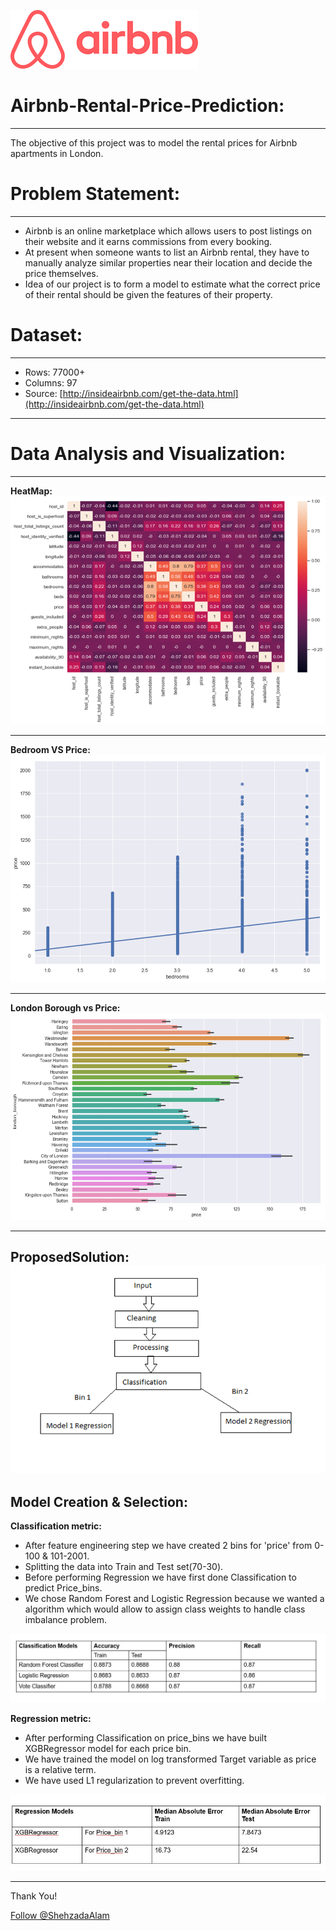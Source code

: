 ![logo](https://github.com/ShehzadaAlam/Airbnb-Rental-Price-Prediction/blob/master/AirbnbLogo.png "Airbnb Logo")
# Airbnb-Rental-Price-Prediction:
----
The objective of this project was to model the rental prices for Airbnb apartments in London.

# Problem Statement:
----
* Airbnb is an online marketplace which allows users to post listings on their website and it earns commissions from every booking.
* At present when someone wants to list an Airbnb rental, they have to manually analyze similar properties near their location and decide the price themselves.
* Idea of our project is to form a model to estimate what the correct price of their rental should be given the features of their property.

# Dataset:
----
* Rows: 77000+ 
* Columns: 97
* Source: [http://insideairbnb.com/get-the-data.html](http://insideairbnb.com/get-the-data.html)
----

# Data Analysis and Visualization:
----

**HeatMap:** 
![Heat Map](https://github.com/ShehzadaAlam/Airbnb-Rental-Price-Prediction/blob/master/HeatMap.png "Heat Map")

----
**Bedroom VS Price:** 
![BedroomVSPrice](https://github.com/ShehzadaAlam/Airbnb-Rental-Price-Prediction/blob/master/BedroomVsPrice.png "BedroomVsPrice")

----
**London Borough vs Price:** 
![London Borough vs Price](https://github.com/ShehzadaAlam/Airbnb-Rental-Price-Prediction/blob/master/London%20Borough%20vs%20Price.png "London Borough vs Price")

----
**ProposedSolution:** 
![ProposedSolution](https://github.com/ShehzadaAlam/Airbnb-Rental-Price-Prediction/blob/master/ProposedSolution.png "ProposedSolution")
----

## Model Creation & Selection:

**Classification metric:** 

* After feature engineering step we have created 2 bins for 'price' from 0-100 & 101-2001.
* Splitting the data into Train and Test set(70-30).
* Before performing Regression we have first done Classification to predict Price_bins. 
* We chose Random Forest and Logistic Regression because we wanted a algorithm which would allow to assign class weights to handle class imbalance problem.

![ClassificationMetric](https://github.com/ShehzadaAlam/Airbnb-Rental-Price-Prediction/blob/master/Classificationmetric.JPG "ClassificationMetric")

**Regression metric:** 
* After performing Classification on price_bins we have built XGBRegressor model for each price bin.
* We have trained the model on log transformed Target variable as price is a relative term.
* We have used L1 regularization to prevent overfitting.

![RegressionMetric](https://github.com/ShehzadaAlam/Airbnb-Rental-Price-Prediction/blob/master/Regression_metric.JPG "RegressionMetric")

----
<p>Thank You!	
<p><!-- Place this tag where you want the button to render. -->
<a class="github-button" href="https://github.com/ShehzadaAlam" aria-label="Follow @ShehzadaAlam on GitHub">Follow @ShehzadaAlam</a>
